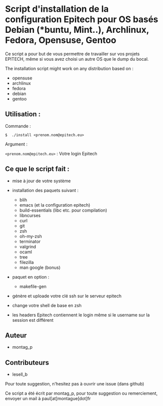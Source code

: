 # Script d'installation de la configuration Epitech pour OS basés Debian (*buntu, Mint..), Archlinux, Fedora, Opensuse, Gentoo

Ce script a pour but de vous permettre de travailler sur vos projets EPITECH, même si
vous avez choisi un autre OS que le dump du bocal.

The installation script might work on any distribution based on :

- opensuse
- archlinux
- fedora
- debian
- gentoo

## Utilisation :

Commande :

```shell
$  ./install <prenom.nom@epitech.eu>
```

Argument :

`<prenom.nom@epitech.eu>` : Votre login Epitech


## Ce que le script fait :

* mise à jour de votre système

* installation des paquets suivant :
    - blih
    - emacs (et la configuration epitech)
    - build-essentials (libc etc. pour compilation)
    - libncurses
    - curl
    - git
    - zsh
    - oh-my-zsh
    - terminator
    - valgrind
    - ocaml
    - tree
    - filezilla
    - man google (bonus)
* paquet en option :
    - makefile-gen


* génère et uploade votre clé ssh sur le serveur epitech

* change votre shell de base en zsh

* les headers Epitech contiennent le login même si le username sur la session est différent


## Auteur

* montag_p

## Contributeurs

* lesell_b

Pour toute suggestion, n'hesitez pas à ouvrir une issue (dans github)

Ce script a été écrit par montag_p, pour toute suggestion ou remerciement, envoyer un mail à paul[at]montague[dot]fr
